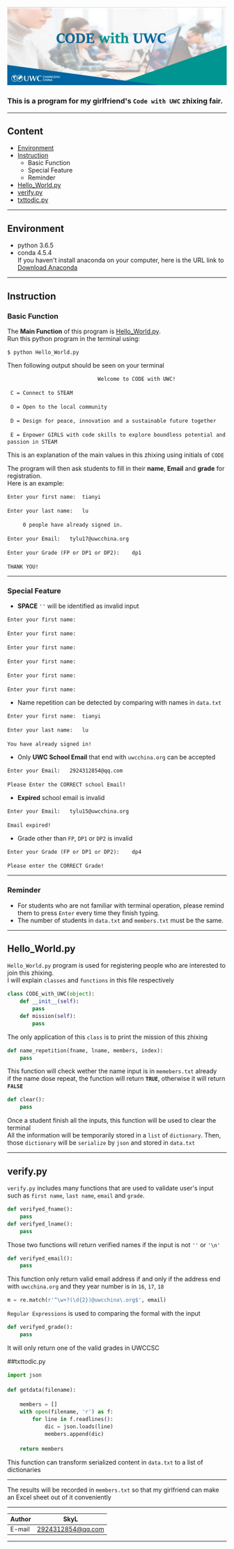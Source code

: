 ![code with uwc](code_with_uwc)

### This is a program for my girlfriend's `Code with UWC` zhixing fair.  

***
## Content
* [Environment](##Environment)
* [Instruction](##Instruction)
    * Basic Function
    * Special Feature
    * Reminder
* [Hello_World.py](##Hello_World.py)
* [verify.py](##verify.py)
* [txttodic.py](##txttodic.py)

***
## Environment
* python 3.6.5
* conda 4.5.4  
If you haven't install anaconda on your computer, here is the URL link to [Download Anaconda](https://www.anaconda.com/download)

***
## Instruction
### Basic Function
The **Main Function** of this program is [Hello_World.py](#Hello_World.py).  
Run this python program in the terminal using:
```
$ python Hello_World.py
```
Then following output should be seen on your terminal
```
                             Welcome to CODE with UWC!                                 

 C = Connect to STEAM

 O = Open to the local community

 D = Design for peace, innovation and a sustainable future together

 E = Enpower GIRLS with code skills to explore boundless potential and passion in STEAM
```
This is an explanation of the main values in this zhixing using initials of `CODE`

The program will then ask students to fill in their **name**, **Email** and **grade** for registration.  
Here is an example:
```
Enter your first name:	tianyi

Enter your last name:	lu

	 0 people have already signed in.

Enter your Email:	tylu17@uwcchina.org

Enter your Grade (FP or DP1 or DP2):	dp1

THANK YOU!
```

***
### Special Feature
* **SPACE** `''` will be identified as invalid input
```
Enter your first name:

Enter your first name:

Enter your first name:

Enter your first name:

Enter your first name:

Enter your first name:
```
* Name repetition can be detected by comparing with names in `data.txt`
```
Enter your first name:	tianyi

Enter your last name:	lu

You have already signed in!
```
* Only **UWC School Email** that end with `uwcchina.org` can be accepted
```
Enter your Email:	2924312854@qq.com

Please Enter the CORRECT school Email!
```
* **Expired** school email is invalid
```
Enter your Email:	tylu15@uwcchina.org

Email expired!
```
* Grade other than `FP`, `DP1` or `DP2` is invalid
```
Enter your Grade (FP or DP1 or DP2):	dp4

Please enter the CORRECT Grade!
```

***
### Reminder
* For students who are not familiar with terminal operation, please remind them to press `Enter` every time they finish typing.
* The number of students in `data.txt` and `members.txt` must be the same.

***
## Hello_World.py
`Hello_World.py` program is used for registering people who are interested to join this zhixing.  
I will explain `classes` and `functions` in this file respectively
```python
class CODE_with_UWC(object):
    def __init__(self):
        pass
    def mission(self):
        pass
```
The only application of this `class` is to print the mission of this zhixing

```python
def name_repetition(fname, lname, members, index):
    pass
```
This function will check wether the name input is in `memebers.txt` already  
if the name dose repeat, the function will return **`TRUE`**, otherwise it will return **`FALSE`**

```python
def clear():
    pass
```
Once a student finish all the inputs, this function will be used to clear the terminal  
All the information will be temporarily stored in a `list` of `dictionary`. Then, those `dictionary` will be `serialize` by `json` and stored in `data.txt`

***
## verify.py
`verify.py` includes many functions that are used to validate user's input such as `first name`, `last name`, `email` and `grade`.

```python
def verifyed_fname():
    pass
def verifyed_lname():
    pass
```
Those two functions will return verified names if the input is not `''` or `'\n'`

```python
def verifyed_email():
    pass
```
This function only return valid email address if and only if the address end with `uwcchina.org` and they year number is in `16`, `17`, `18`  
```python
m = re.match(r'^\w+?(\d{2})@uwcchina\.org$', email)
```
`Regular Expressions` is used to comparing the formal with the input

```python
def verifyed_grade():
    pass
```
It will only return one of the valid grades in UWCCSC

##txttodic.py
```Python
import json

def getdata(filename):

    members = []
    with open(filename, 'r') as f:
        for line in f.readlines():
            dic = json.loads(line)
            members.append(dic)

    return members
```
This function can transform serialized content in `data.txt` to a list of dictionaries

***
The results will be recorded in `members.txt` so that my girlfriend can make an Excel sheet out of it conveniently  

****

|Author|SkyL|
|---|---
|E-mail|2924312854@qq.com


****
